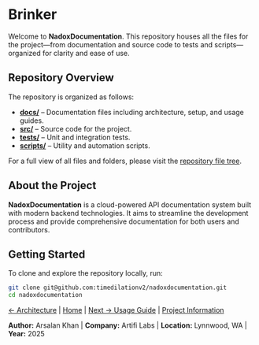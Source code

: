 # Brinker

Welcome to **NadoxDocumentation**. This repository houses all the files for the project—from documentation and source code to tests and scripts—organized for clarity and ease of use.

## Repository Overview

The repository is organized as follows:
- **[docs/](docs/)** – Documentation files including architecture, setup, and usage guides.
- **[src/](src/)** – Source code for the project.
- **[tests/](tests/)** – Unit and integration tests.
- **[scripts/](scripts/)** – Utility and automation scripts.

For a full view of all files and folders, please visit the [repository file tree](https://github.com/timedilationv2/nadoxdocumentation/tree/main).

## About the Project

**NadoxDocumentation** is a cloud-powered API documentation system built with modern backend technologies. It aims to streamline the development process and provide comprehensive documentation for both users and contributors.

## Getting Started

To clone and explore the repository locally, run:
```bash
git clone git@github.com:timedilationv2/nadoxdocumentation.git
cd nadoxdocumentation
```
[← Architecture](https://github.com/timedilationv2/nadoxdocumentation/blob/main/docs/architecture.md) | [Home](https://github.com/timedilationv2/nadoxdocumentation) | [Next → Usage Guide](https://github.com/timedilationv2/nadoxdocumentation/blob/main/docs/usage.md) | [Project Information](https://github.com/timedilationv2/nadoxdocumentation)

**Author:** Arsalan Khan | **Company:** Artifi Labs | **Location:** Lynnwood, WA | **Year:** 2025

